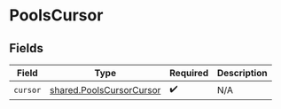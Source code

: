 # PoolsCursor


## Fields

| Field                                                                       | Type                                                                        | Required                                                                    | Description                                                                 |
| --------------------------------------------------------------------------- | --------------------------------------------------------------------------- | --------------------------------------------------------------------------- | --------------------------------------------------------------------------- |
| `cursor`                                                                    | [shared.PoolsCursorCursor](../../../sdk/models/shared/poolscursorcursor.md) | :heavy_check_mark:                                                          | N/A                                                                         |